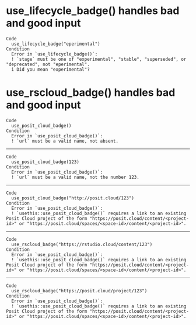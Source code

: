 # use_lifecycle_badge() handles bad and good input

    Code
      use_lifecycle_badge("eperimental")
    Condition
      Error in `use_lifecycle_badge()`:
      ! `stage` must be one of "experimental", "stable", "superseded", or "deprecated", not "eperimental".
      i Did you mean "experimental"?

# use_rscloud_badge() handles bad and good input

    Code
      use_posit_cloud_badge()
    Condition
      Error in `use_posit_cloud_badge()`:
      ! `url` must be a valid name, not absent.

---

    Code
      use_posit_cloud_badge(123)
    Condition
      Error in `use_posit_cloud_badge()`:
      ! `url` must be a valid name, not the number 123.

---

    Code
      use_posit_cloud_badge("http://posit.cloud/123")
    Condition
      Error in `use_posit_cloud_badge()`:
      ! `usethis::use_posit_cloud_badge()` requires a link to an existing Posit Cloud project of the form "https://posit.cloud/content/<project-id>" or "https://posit.cloud/spaces/<space-id>/content/<project-id>".

---

    Code
      use_rscloud_badge("https://rstudio.cloud/content/123")
    Condition
      Error in `use_posit_cloud_badge()`:
      ! `usethis::use_posit_cloud_badge()` requires a link to an existing Posit Cloud project of the form "https://posit.cloud/content/<project-id>" or "https://posit.cloud/spaces/<space-id>/content/<project-id>".

---

    Code
      use_rscloud_badge("https://posit.cloud/project/123")
    Condition
      Error in `use_posit_cloud_badge()`:
      ! `usethis::use_posit_cloud_badge()` requires a link to an existing Posit Cloud project of the form "https://posit.cloud/content/<project-id>" or "https://posit.cloud/spaces/<space-id>/content/<project-id>".

